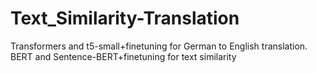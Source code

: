 # Text_Similarity-Translation
Transformers and t5-small+finetuning for German to English translation. BERT and Sentence-BERT+finetuning for text similarity
